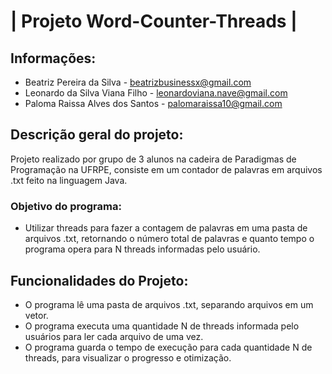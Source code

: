 # | Projeto Word-Counter-Threads |

## Informações:
* Beatriz Pereira da Silva - beatrizbusinessx@gmail.com
* Leonardo da Silva Viana Filho - leonardoviana.nave@gmail.com
* Paloma Raissa Alves dos Santos - palomaraissa10@gmail.com

## Descrição geral do projeto:
Projeto realizado por grupo de 3 alunos na cadeira de Paradigmas de Programação na UFRPE, consiste em um contador de palavras em arquivos .txt feito na linguagem Java.

### Objetivo do programa:
* Utilizar threads para fazer a contagem de palavras em uma pasta de arquivos .txt, retornando o número total de palavras e quanto tempo o programa opera para N threads informadas pelo usuário. 

## Funcionalidades do Projeto:
* O programa lê uma pasta de arquivos .txt, separando arquivos em um vetor.
* O programa executa uma quantidade N de threads informada pelo usuários para ler cada arquivo de uma vez.
* O programa guarda o tempo de execução para cada quantidade N de threads, para visualizar o progresso e otimização.
